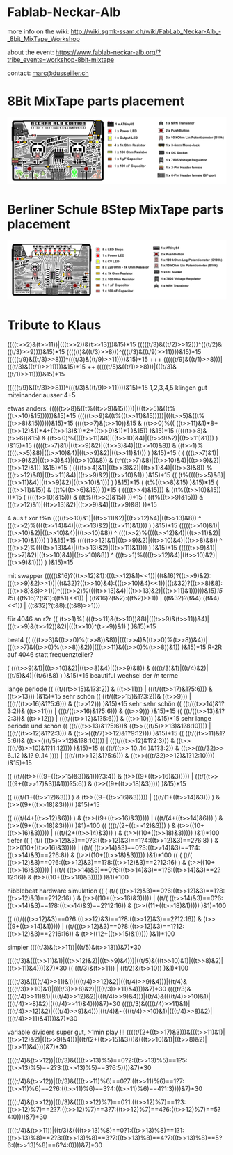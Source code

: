 # Fablab-Neckar-Alb

more info on the wiki: http://wiki.sgmk-ssam.ch/wiki/FabLab_Neckar-Alb_-_8bit_MixTape_Workshop

about the event: https://www.fablab-neckar-alb.org/?tribe_events=workshop-8bit-mixtape

contact: marc@dusseiller.ch

# 8Bit MixTape parts placement
![8Bit-MixTape-Neckar-Alb](https://raw.githubusercontent.com/8BitMixtape/Fablab-Neckar-Alb/master/8Bit-MixTape/images/8Bit-MixTape_partLayout.jpg)

# Berliner Schule 8Step MixTape parts placement
![Berliner Schule 8Step Sequencer](https://raw.githubusercontent.com/8BitMixtape/Fablab-Neckar-Alb/master/8Step-MixTape/images/8Step-MixTape_partsPlacing.jpg)

# Tribute to Klaus

((((t>>2)&(t>>11))|(((t>>2))&(t>>13)))&15)*15
(((((t/3)&((t/2)>>12)))^(((t/2)&((t/3)>>9))))&15)*15
(((((t)&((t/3)>>8)))^(((t/3)&((t/9)>>11))))&15)*15
(((((t/9)&((t/3)>>8)))^(((t/3)&((t/9)>>11))))&15)*15 +++
(((((t/9)&((t/1)>>8)))|(((t/3)&((t/1)>>11))))&15)*15 ++
(((((t/5)&((t/1)>>8)))|(((t/3)&((t/1)>>11))))&15)*15

(((((t/9)&((t/3)>>8)))^(((t/3)&((t/9)>>11))))&15)*15
1,2,3,4,5 klingen gut miteinander ausser 4+5

etwas anders:
(((((t>>8)&((t%((t>>9)&15)))))|(((t>>5)&((t%((t>>10)&15))))))&15)*15
(((((t>>9)&((t%((t>>11)&15)))))|(((t>>5)&((t%((t>>8)&15))))))&15)*15
((((t>>7)&(t>>10))&15 & ((t>>0)%((
((t>>11)&1)*8+((t>>12)&1)*4+((t>>13)&1)*2+((t>>9)&1)*1     )&15)) )&15)*15
(((((t>>8)&(t>>6))&15) &
((t>>0)%((((t>>11)&8)|((t>>10)&4)|((t>>9)&2)|((t>>11)&1))) ) )&15)*15
(((((t>>7)&1)|((t>>9)&2)|((t>>3)&4)|((t>>10)&8)) &
((t>>1)%((((t>>5)&8)|((t>>10)&4)|((t>>9)&2)|((t>>11)&1))) ) )&15)*15
( ( (((t>>7)&1)|((t>>9)&2)|((t>>3)&4)|((t>>10)&8)) &
(t^((t>>7)&8)|((t>>10)&4)|((t>>9)&2)|((t>>12)&1)) )&15)*15
( ((((t>>4)&1)|((t>>3)&2)|((t>>1)&4)|((t>>3)&8)) %
(((t>>12)&8)|((t>>11)&4)|((t>>9)&2)|((t>>10)&1)) )&15)*15
((  (t%((((t>>5)&8)|((t>>11)&4)|((t>>9)&2)|((t>>10)&1))) ) )&15)*15
( (t%((t>>8)&15) )&15)*15
(  (((t>>11)&15)) & ((t%((t>>6)&15)) ))*15
(   ((((t>>4)&15))) & ((t%((t>>10)&15)) ))*15
(   ((((t>>10)&15))) & ((t%((t>>3)&15)) ))*15
(  ((t%((t>>9)&15))) &  (((t>>12)&1)|((t>>13)&2)|((t>>9)&4)|((t>>9)&8)
))*15

4 aus t xor t%n
(((((t>>10)&1)|((t>>11)&2)|((t>>12)&4)|((t>>13)&8)) ^
(((t>>2)%((((t>>14)&4)|((t>>13)&2)|((t>>11)&1)))) ) )&15)*15
(((((t>>10)&1)|((t>>10)&2)|((t>>10)&4)|((t>>10)&8)) ^
(((t>>2)%((((t>>12)&4)|((t>>11)&2)|((t>>10)&1)))) ) )&15)*15
(((((t>>12)&1)|((t>>9)&2)|((t>>10)&4)|((t>>8)&8)) ^
(((t>>2)%((((t>>13)&4)|((t>>13)&2)|((t>>11)&1)))) ) )&15)*15
(((((t>>9)&1)|((t>>7)&2)|((t>>10)&4)|((t>>10)&8)) ^
(((t>>1)%((((t>>12)&4)|((t>>10)&2)|((t>>9)&1)))) ) )&15)*15

mit swapper
(((((t&16)?((t>>12)&1):(((t>>12)&1)<<1))|((t&16)?((t>>9)&2):(((t>>9)&2)>>1))|((t&32)?((t>>10)&4):(((t>>10)&4)<<1))|((t&32)?((t>>8)&8):(((t>>8)&8)>>1)))^(((t>>2)%((((t>>13)&4)|((t>>13)&2)|((t>>11)&1))))))&15)*15
15*( ((t&16)?(t&1):((t&1)<<1)) | ((t&16)?(t&2):((t&2)>>1)) |
((t&32)?(t&4):((t&4)<<1)) | ((t&32)?(t&8):((t&8)>>1)))

für 4046 an r2r
(( (t>>1)%(
(((t>>11)&(t>>10))&8)|(((t>>9)&(t>>11))&4)|(((t>>9)&(t>>12))&2)|(((t>>10)^(t>>9))&1)
) )&15)*15

beat4
((
(((t>>3)&((t>>0)%(t>>8))&8))|(((t>>4)&((t>>0)%(t>>8))&4))|(((t>>7)&((t>>0)%(t>>8))&2))|(((t>>11)&((t>>0)%(t>>8))&1))
)&15)*15
R-2R auf 4046 statt frequenzteiler?

( (((t>>9)&1)|((t>>10)&2)|((t>>8)&4)|((t>>9)&8)) &
((((t/3)&1)|((t/4)&2)|((t/5)&4)|((t/6)&8) ) )&15)*15 beautiful wechsel der
/n terme

lange periode
(( ((t/((t>>15)&1?3:2)) & ((t>>11))) |  (((t/((t>>17)&1?5:6))) & ((t>>13)))
 )&15)*15
sehr schön
(( ((t/((t>>15)&1?3:2))& ((t>>9)))  |  (((t/((t>>16)&1?5:6))) & ((t>>12)))
)&15)*15
sehr sehr schön
(( ((t/((t>>14)&1?3:2))& ((t>>11)))  |  (((t/((t>>16)&1?5:6))) & ((t>>9)))
)&15)*15
(( ((t/((t>>13)&1?2:3))& ((t>>12)))  |  (((t/((t>>12)&1?5:6))) & ((t>>10)))
)&15)*15
sehr lange periode und schön
(( ((t/((t>>13)&1?5:6))& ((t>>(((t/5)>>13)&1?8:10)))) |
(((t/((t>>12)&1?2:3))) & ((t>>(((t/7)>>12)&1?9:12))))  )&15)*15
(( ((t/((t>>11)&1?5:6))& ((t>>(((t/5)>>12)&1?8:10)))) |
(((t/((t>>12)&1?2:3))) & ((t>>(((t/6)>>10)&1?11:12))))  )&15)*15
(( ((t/((t>> 10..14 )&1?3:2)) & ((t>>(((t/32)>> 6..12 )&1? 9..14 )))) |
(((t/((t>>12)&1?5:6))) & ((t>>(((t/32)>>12)&1?12:10))))  )&15)*15


(( ((t/((t>>(((9+((t>>15)&3))&1)))?3:4)) & (t>>((9+((t>>16)&3))))) |
((t/((t>>(((9+((t>>17)&3))&1)))?5:6)) & (t>>((9+((t>>18)&3)))))  )&15)*15

(( (((t/(1+((t>>12)&3))) ) & (t>>((9+((t>>16)&3))))) |
(((t/(1+((t>>14)&3))) ) & (t>>((9+((t>>18)&3)))))  )&15)*15

(( (((t/(4+((t>>12)&6))) ) & (t>>((9+((t>>16)&3))))) |
(((t/(4+((t>>14)&6))) ) & (t>>((9+((t>>18)&3)))))  )&1)*100
(( (((t/(2+((t>>12)&3))) ) & (t>>((10+((t>>16)&3))))) |
(((t/(2+((t>>14)&3))) ) & (t>>((10+((t>>18)&3)))))  )&1)*100 tiefer
(( ( (t/( ((t>>12)&3)==0?3:((t>>12)&3)==1?4:((t>>12)&3)==2?6:8) ) &
(t>>((10+((t>>16)&3))))) | ((t/(
((t>>14)&3)==0?3:((t>>14)&3)==1?4:((t>>14)&3)==2?6:8)) &
(t>>((10+((t>>18)&3)))))  )&1)*100
(( ( (t/( ((t>>12)&3)==0?6:((t>>12)&3)==1?8:((t>>12)&3)==2?12:16) ) &
(t>>((10+((t>>16)&3))))) | ((t/(
((t>>14)&3)==0?6:((t>>14)&3)==1?8:((t>>14)&3)==2?12:16)) &
(t>>((10+((t>>18)&3)))))  )&1)*100

nibblebeat hardware simulation
(( ( (t/( ((t>>12)&3)==0?6:((t>>12)&3)==1?8:((t>>12)&3)==2?12:16) ) &
(t>>((10+((t>>16)&3))))) | ((t/(
((t>>14)&3)==0?6:((t>>14)&3)==1?8:((t>>14)&3)==2?12:16)) &
(t>>((11+((t>>18)&1)))))  )&1)*100

(( ((t/(((t>>12)&3)==0?6:((t>>12)&3)==1?8:((t>>12)&3)==2?12:16)) &
(t>>((9+((t>>14)&1))))) |
((t/(((t>>12)&3)==0?8:((t>>12)&3)==1?12:((t>>12)&3)==2?16:16)) &
(t>>((12+((t>>15)&1)))))  )&1)*100

simpler
((((t/3)&(t>>11))|((t/5)&(t>>13)))&7)*30

((((t/3)&(((t>>11)&1)|((t>>12)&2)|((t>>9)&4)))|((t/5)&(((t>>10)&1)|((t>>8)&2)|((t>>11)&4))))&7)*30
(( ((t/3)&(t>>11)) | ((t/2)&(t>>10)) )&1)*100

((((t/3)&((((t/4)>>11)&1)|(((t/4)>>12)&2)|(((t/4)>>9)&4)))|((t/4)&((((t/3)>>10)&1)|(((t/3)>>8)&2)|(((t/3)>>11)&4))))&7)*30
((((t/3)&((((t/4)>>11)&1)|(((t/4)>>12)&2)|(((t/4)>>9)&4)))|((t/4)&((((t/4)>>10)&1)|(((t/4)>>8)&2)|(((t/4)>>11)&4))))&7)*30
((((t/3)&((((t/4)>>11)&1)|(((t/4)>>12)&2)|(((t/4)>>9)&4)))|((t/4)&~((((t/4)>>10)&1)|(((t/4)>>8)&2)|(((t/4)>>11)&4))))&7)*30

variable dividers super gut, >1min play !!!
((((t/(2+((t>>17)&3)))&(((t>>11)&1)|((t>>12)&2)|((t>>9)&4)))|((t/(2+((t>>15)&3)))&(((t>>10)&1)|((t>>8)&2)|((t>>11)&4))))&7)*30

((((t/4)&(t>>12))|((t/3)&((((t>>13)%5)==0?2:((t>>13)%5)==1?5:((t>>13)%5)==2?3:((t>>13)%5)==3?6:5))))&7)*30

((((t/4)&(t>>12))|((t/3)&((((t>>11)%6)==0?7:((t>>11)%6)==1?7:((t>>11)%6)==2?6:((t>>11)%6)==3?4:((t>>11)%6)==4?1:3))))&7)*30

((((t/4)&(t>>12))|((t/3)&((((t>>12)%7)==0?1:((t>>12)%7)==1?3:((t>>12)%7)==2?7:((t>>12)%7)==3?7:((t>>12)%7)==4?6:((t>>12)%7)==5?4:0))))&7)*30

((((t/4)&(t>>11))|((t/3)&((((t>>13)%8)==0?1:((t>>13)%8)==1?1:((t>>13)%8)==2?3:((t>>13)%8)==3?7:((t>>13)%8)==4?7:((t>>13)%8)==5?6:((t>>13)%8)==6?4:0))))&7)*30

